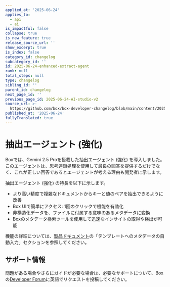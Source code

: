 ```yaml
---
applied_at: '2025-06-24'
applies_to:
  - api
  - ai
is_impactful: false
collapse: true
is_new_feature: true
release_source_url: ''
show_excerpt: true
is_index: false
category_id: changelog
subcategory_id: ''
id: 2025-06-24-enhanced-extract-agent
rank: null
total_steps: null
type: changelog
sibling_id: ''
parent_id: changelog
next_page_id: ''
previous_page_id: 2025-06-24-AI-studio-v2
source_url: >-
  https://github.com/box/box-developer-changelog/blob/main/content/2025/06-24-enhanced-extract-agent.md
published_at: '2025-06-24'
fullyTranslated: true
---
```

# 抽出エージェント (強化)

Boxでは、Gemini 2.5 Proを搭載した抽出エージェント (強化) を導入しました。このエージェントは、思考連鎖処理を使用して最良の回答を提供するだけでなく、これが正しい回答であるとエージェントが考える理由も開発者に示します。

抽出エージェント (強化) の特長を以下に示します。

* より高い精度で複雑なドキュメントからキーと値のペアを抽出できるように改善
* Box UIで簡単にアクセス: 1回のクリックで機能を有効化
* 非構造化データを、ファイルに付属する意味のあるメタデータに変換
* Boxのメタデータ検索ツールを使用して迅速なインサイトの取得や検出が可能

機能の詳細については、[製品ドキュメント][1]の「テンプレートへのメタデータの自動入力」セクションを参照してください。

<!-- more -->

## サポート情報

問題がある場合やさらにガイドが必要な場合は、必要なサポートについて、Boxの[Developer Forum][2]に英語でリクエストを投稿してください。

[1]: https://support.box.com/hc/en-us/articles/360044196173-Using-Metadata

[2]: https://forum.box.com/
